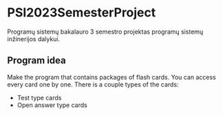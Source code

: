 # PSI2023SemesterProject

Programų sistemų bakalauro 3 semestro projektas programų sistemų inžinerijos dalykui.

## Program idea
Make the program that contains packages of flash cards.
You can access every card one by one. There is a couple types of the cards: 
- Test type cards
- Open answer type cards
